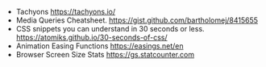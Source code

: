 * Tachyons <https://tachyons.io/>
* Media Queries Cheatsheet. <https://gist.github.com/bartholomej/8415655>
* CSS snippets you can understand in 30 seconds or less. <https://atomiks.github.io/30-seconds-of-css/>
* Animation Easing Functions <https://easings.net/en>
* Browser Screen Size Stats <https://gs.statcounter.com>
